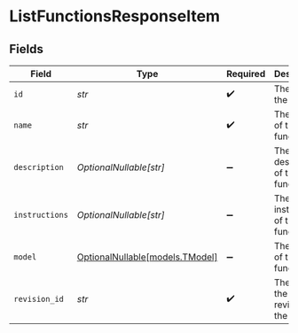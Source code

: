 # ListFunctionsResponseItem


## Fields

| Field                                                  | Type                                                   | Required                                               | Description                                            | Example                                                |
| ------------------------------------------------------ | ------------------------------------------------------ | ------------------------------------------------------ | ------------------------------------------------------ | ------------------------------------------------------ |
| `id`                                                   | *str*                                                  | :heavy_check_mark:                                     | The ID of the function                                 |                                                        |
| `name`                                                 | *str*                                                  | :heavy_check_mark:                                     | The name of the function                               | my-function                                            |
| `description`                                          | *OptionalNullable[str]*                                | :heavy_minus_sign:                                     | The description of the function                        |                                                        |
| `instructions`                                         | *OptionalNullable[str]*                                | :heavy_minus_sign:                                     | The instructions of the function                       |                                                        |
| `model`                                                | [OptionalNullable[models.TModel]](../models/tmodel.md) | :heavy_minus_sign:                                     | The model of the function                              |                                                        |
| `revision_id`                                          | *str*                                                  | :heavy_check_mark:                                     | The ID of the latest revision of the function          |                                                        |